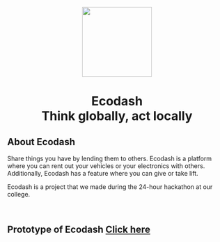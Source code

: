<p align="center">
	<img src="[https://github.com/AbhiramVAnand/Ecodash/blob/main/logo.png](https://drive.google.com/file/d/1vnSv-GfRIAolgoeGtVOpIVFV4YHwAzDN/view?usp=share_link)" width=160 height=160>
  <h1 align="center">Ecodash<br>Think globally, act locally</h1>
</p>

<h2>About Ecodash</h2>
<p>Share things you have by lending them to others. Ecodash is a platform where you can rent out your vehicles or your electronics with others. Additionally, Ecodash has a feature where you can give or take lift.</p>

<p>Ecodash is a project that we made during the 24-hour hackathon at our college.</p><br>
<h2>Prototype of Ecodash <A href="https://www.figma.com/proto/ezHRGYw05WHZsKMAHTecBa/Ecodash?node-id=1-49&viewport=436%2C334%2C0.04&scaling=min-zoom&page-id=0%3A1&starting-point-node-id=1%3A21">Click here</A></h2>

